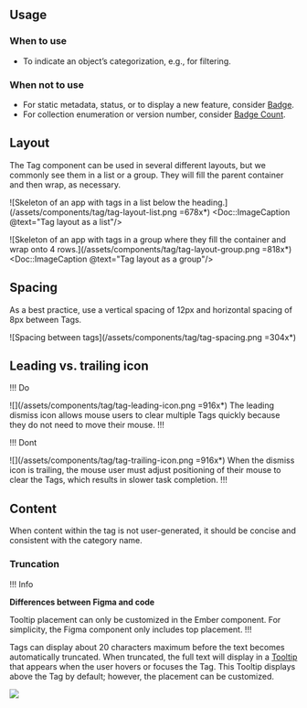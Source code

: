 ## Usage

### When to use

- To indicate an object’s categorization, e.g., for filtering.

### When not to use

- For static metadata, status, or to display a new feature, consider [Badge](/components/badge).
- For collection enumeration or version number, consider [Badge Count](/components/badge-count).

## Layout

The Tag component can be used in several different layouts, but we commonly see them in a list or a group. They will fill the parent container and then wrap, as necessary.

![Skeleton of an app with tags in a list below the heading.](/assets/components/tag/tag-layout-list.png =678x*)
<Doc::ImageCaption @text="Tag layout as a list"/>

![Skeleton of an app with tags in a group where they fill the container and wrap onto 4 rows.](/assets/components/tag/tag-layout-group.png =818x*)
<Doc::ImageCaption @text="Tag layout as a group"/>

## Spacing

As a best practice, use a vertical spacing of 12px and horizontal spacing of 8px between Tags.

![Spacing between tags](/assets/components/tag/tag-spacing.png =304x*)

## Leading vs. trailing icon

!!! Do

![](/assets/components/tag/tag-leading-icon.png =916x*)
The leading dismiss icon allows mouse users to clear multiple Tags quickly because they do not need to move their mouse.
!!!


!!! Dont

![](/assets/components/tag/tag-trailing-icon.png =916x*)
When the dismiss icon is trailing, the mouse user must adjust positioning of their mouse to clear the Tags, which results in slower task completion.
!!!

## Content

When content within the tag is not user-generated, it should be concise and consistent with the category name.

### Truncation

!!! Info

**Differences between Figma and code**

Tooltip placement can only be customized in the Ember component. For simplicity, the Figma component only includes top placement.
!!!

Tags can display about 20 characters maximum before the text becomes automatically truncated. When truncated, the full text will display in a [Tooltip](/components/tooltip) that appears when the user hovers or focuses the Tag. This Tooltip displays above the Tag by default; however, the placement can be customized.

![](/assets/components/tag/tag-truncation-tooltip.png)